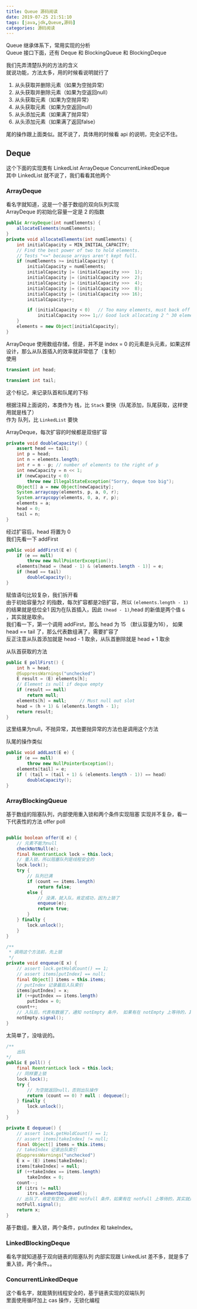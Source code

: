 ```yaml
---
title: Queue 源码阅读
date: 2019-07-25 21:51:10
tags: [java,jdk,Queue,源码]
categories: 源码阅读
---
```

     
Queue 继承体系下，常用实现的分析    
Queue 接口下面，还有 Deque 和 BlockingQueue 和 BlockingDeque    

我们先弄清楚队列的方法的含义    
就说功能，方法太多，用的时候看说明就行了    
1. 从头获取并删除元素（如果为空抛异常）
2. 从头获取并删除元素（如果为空返回null）
3. 从头获取元素（如果为空抛异常）
4. 从头获取元素（如果为空返回null）
5. 从头添加元素（如果满了抛异常）
6. 从头添加元素（如果满了返回false）    

尾的操作跟上面类似。就不说了，具体用的时候看 api 的说明，完全记不住。

## Deque    
这个下面的实现类有 LinkedList ArrayDeque ConcurrentLinkedDeque  
其中 LinkedList 就不说了，我们看看其他两个  

### ArrayDeque 
看名字就知道，这是一个基于数组的双向队列实现    
ArrayDeque 的初始化容量一定是 2 的指数  
```java
public ArrayDeque(int numElements) {
    allocateElements(numElements);
}
private void allocateElements(int numElements) {
    int initialCapacity = MIN_INITIAL_CAPACITY;
    // Find the best power of two to hold elements.
    // Tests "<=" because arrays aren't kept full.
    if (numElements >= initialCapacity) {
        initialCapacity = numElements;
        initialCapacity |= (initialCapacity >>>  1);
        initialCapacity |= (initialCapacity >>>  2);
        initialCapacity |= (initialCapacity >>>  4);
        initialCapacity |= (initialCapacity >>>  8);
        initialCapacity |= (initialCapacity >>> 16);
        initialCapacity++;

        if (initialCapacity < 0)   // Too many elements, must back off
            initialCapacity >>>= 1;// Good luck allocating 2 ^ 30 elements
    }
    elements = new Object[initialCapacity];
}
```     

ArrayDeque 使用数组存储，但是，并不是 index = 0 的元素是头元素，如果这样设计，那么从队首插入的效率就非常低了（复制）    
使用    

```java
transient int head;

transient int tail;
``` 

这个标记，来记录队首和队尾的下标    

根据注释上面说的，本类作为 栈，比 `Stack` 要快（队尾添加，队尾获取，这样使用就是栈了）  
作为 队列，比 `LinkedList` 要快

ArrayDeque，每次扩容的时候都是双倍扩容    

```java
private void doubleCapacity() {
    assert head == tail;
    int p = head;
    int n = elements.length;
    int r = n - p; // number of elements to the right of p
    int newCapacity = n << 1;
    if (newCapacity < 0)
        throw new IllegalStateException("Sorry, deque too big");
    Object[] a = new Object[newCapacity];
    System.arraycopy(elements, p, a, 0, r);
    System.arraycopy(elements, 0, a, r, p);
    elements = a;
    head = 0;
    tail = n;
}
``` 

经过扩容后，head 将置为 0   
我们先看一下 addFirst   

```java
public void addFirst(E e) {
    if (e == null)
        throw new NullPointerException();
    elements[head = (head - 1) & (elements.length - 1)] = e;
    if (head == tail)
        doubleCapacity();
}
```   

赋值语句比较复杂，我们拆开看    
由于初始容量为2 的指数，每次扩容都是2倍扩容，所以 `(elements.length - 1)` 的结果就是低位全1 
因为在队首插入，因此 `(head - 1)`,head 的新值是两个值 `&` ，其实就是取余。  
我们看一下，第一个调用 addFirst，那么 head 为 15 （默认容量为16）， 
如果 head == tail 了，那么代表数组满了，需要扩容了  
反正注意从队首添加就是 head - 1 取余，从队首删除就是 head + 1 取余  

从队首获取的方法    

```java
public E pollFirst() {
    int h = head;
    @SuppressWarnings("unchecked")
    E result = (E) elements[h];
    // Element is null if deque empty
    if (result == null)
        return null;
    elements[h] = null;     // Must null out slot
    head = (h + 1) & (elements.length - 1);
    return result;
}
```   

这里结果为null，不抛异常，其他要抛异常的方法也是调用这个方法    

队尾的操作类似  

```java
public void addLast(E e) {
    if (e == null)
        throw new NullPointerException();
    elements[tail] = e;
    if ( (tail = (tail + 1) & (elements.length - 1)) == head)
        doubleCapacity();
}
```     

### ArrayBlockingQueue  
基于数组的阻塞队列，内部使用重入锁和两个条件实现阻塞
实现并不复杂，看一下代表性的方法 offer poll

```java

public boolean offer(E e) {
    // 元素不能为null
    checkNotNull(e);
    final ReentrantLock lock = this.lock;
    // 重入锁，所以阻塞队列是线程安全的
    lock.lock();
    try {
        // 队列已满
        if (count == items.length)
            return false;
        else {
            // 没满，就入队，肯定成功，因为上锁了
            enqueue(e);
            return true;
        }
    } finally {
        lock.unlock();
    }
}

/**
 * 调用这个方法前，先上锁
 */
private void enqueue(E x) {
    // assert lock.getHoldCount() == 1;
    // assert items[putIndex] == null;
    final Object[] items = this.items;
    // putIndex 记录最后入队索引
    items[putIndex] = x;
    if (++putIndex == items.length)
        putIndex = 0;
    count++;
    // 入队后，代表有数据了，通知 notEmpty 条件， 如果有在 notEmpty 上等待的，其实就是想要在非空的时候得到通知
    notEmpty.signal();
}
```     

太简单了，没啥说的。    

```java
/**
    出队
*/   
public E poll() {
    final ReentrantLock lock = this.lock;
    // 同样要上锁
    lock.lock();
    try {
        // 为空就返回null，否则出队操作
        return (count == 0) ? null : dequeue();
    } finally {
        lock.unlock();
    }
}

private E dequeue() {
    // assert lock.getHoldCount() == 1;
    // assert items[takeIndex] != null;
    final Object[] items = this.items;
    // takeIndex 记录出队索引
    @SuppressWarnings("unchecked")
    E x = (E) items[takeIndex];
    items[takeIndex] = null;
    if (++takeIndex == items.length)
        takeIndex = 0;
    count--;
    if (itrs != null)
        itrs.elementDequeued();
    // 出队了，肯定有空位，通知 notFull 条件，如果有在 notFull 上等待的，其实就是想要在非满的时候得到通知
    notFull.signal();
    return x;
}
``` 

基于数组，重入锁，两个条件，putIndex 和 takeIndex。

### LinkedBlockingDeque 
看名字就知道基于双向链表的阻塞队列
内部实现跟 LinkedList 差不多，就是多了重入锁，两个条件。。 


### ConcurrentLinkedDeque   
这个看名字，就能猜到线程安全的，基于链表实现的双端队列  
里面使用循环加上 cas 操作，无锁化编程   
